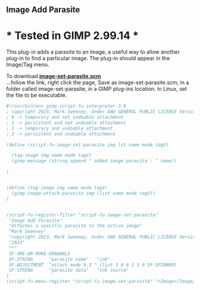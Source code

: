 ## Image Add Parasite

# * Tested in GIMP 2.99.14 *

This plug-in adds a parasite to an image, a useful way to allow another plug-in 
to find a particular image. The plug-in should appear in the Image/Tag menu.  
  
To download [**image-set-parasite.scm**](https://raw.githubusercontent.com/script-fu/script-fu.github.io/main/plug-ins/image-set-parasite/image-set-parasite.scm)  
...follow the link, right click the page, Save as image-set-parasite.scm, in a folder called image-set-parasite, in a GIMP plug-ins location.  In Linux, set the file to be executable.
   
   
```scheme
#!/usr/bin/env gimp-script-fu-interpreter-3.0
; copyright 2023, Mark Sweeney, Under GNU GENERAL PUBLIC LICENSE Version 3"
; 0 -> temporary and not undoable attachment
; 1 -> persistent and not undoable attachment
; 2 -> temporary and undoable attachment
; 3 -> persistent and undoable attachment

(define (script-fu-image-set-parasite img lst name mode tagV)

  (tag-image img name mode tagV)
  (gimp-message (string-append " added image parasite : " name))

)


(define (tag-image img name mode tagV)
  (gimp-image-attach-parasite img (list name mode tagV))
)


(script-fu-register-filter "script-fu-image-set-parasite"
 "Image Add Parasite" 
 "Attaches a specific parasite to the active image"
 "Mark Sweeney"
 "copyright 2023, Mark Sweeney, Under GNU GENERAL PUBLIC LICENSE Version 3"
 "2023"
 "*"
 SF-ONE-OR-MORE-DRAWABLE
 SF-STRING      "parasite name"   "ink"
 SF-ADJUSTMENT  "attach mode 0-3 " (list 3 0 6 1 1 0 SF-SPINNER)
 SF-STRING      "parasite data"   "ink source"
)
(script-fu-menu-register "script-fu-image-set-parasite" "<Image>/Image/Tag")
```